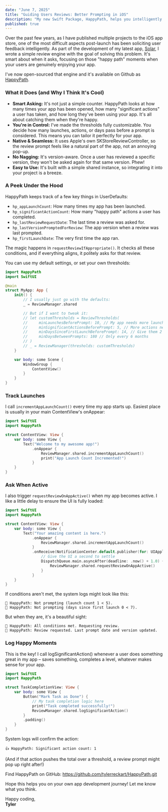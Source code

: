 ```yaml
---
date: "June 7, 2025"
title: "Guiding Users Reviews: Better Prompting in iOS"
description: "My new Swift Package, HappyPath, helps you intelligently prompt users for app reviews, making sure you ask at just the right time."
published: true
---
```


Over the past few years, as I have published multiple projects to the iOS app store, one of the most difficult aspects post-launch has been soliciting user feedback intelligently. As part of the development of my latest app, [Solar](https://apps.apple.com/us/app/solar-sun-tracker-forecast/id6745826724), I wrote a simple review engine with the goal of solving this problem. It's smart about when it asks, focusing on those "happy path" moments when your users are genuinely enjoying your app.

I've now open-sourced that engine and it's available on Github as [HappyPath](https://github.com/tylerreckart/HappyPath.git).

### What it Does (and Why I Think It's Cool)
- **Smart Asking:** It's not just a simple counter. HappyPath looks at how many times your app has been opened, how many "significant actions" a user has taken, and how long they've been using your app. It's all about catching them when they're happy.
- **You're in Control:** I've made the thresholds fully customizable. You decide how many launches, actions, or days pass before a prompt is considered. This means you can tailor it perfectly for your app.
- **Native & Seamless:** It uses Apple's own SKStoreReviewController, so the review prompt feels like a natural part of the app, not an annoying pop-up.
- **No Nagging:** It's version-aware. Once a user has reviewed a specific version, they won't be asked again for that same version. Phew!
- **Easy to Use:** It's built with a simple shared instance, so integrating it into your project is a breeze.

### A Peek Under the Hood
HappyPath keeps track of a few key things in UserDefaults:
- `hp_appLaunchCount`: How many times my app has been launched.
- `hp_significantActionCount`: How many "happy path" actions a user has completed.
- `hp_lastReviewRequestDate`: The last time a review was asked for.
- `hp_lastVersionPromptedForReview`: The app version when a review was last prompted.
- `hp_firstLaunchDate`: The very first time the app ran.

The magic happens in `requestReviewIfAppropriate()`. It checks all these conditions, and if everything aligns, it politely asks for that review.

You can use my default settings, or set your own thresholds:

```swift
import HappyPath
import SwiftUI

@main
struct MyApp: App {
    init() {
        // I usually just go with the defaults:
        _ = ReviewManager.shared

        // But if I want to tweak it:
        // let customThresholds = ReviewThresholds(
        //     minLaunchesBeforePrompt: 10, // My app needs more launches
        //     minSignificantActionsBeforePrompt: 5, // More actions needed
        //     minDaysSinceFirstLaunchBeforePrompt: 14, // Give them 2 weeks
        //     minDaysBetweenPrompts: 180 // Only every 6 months
        // )
        // _ = ReviewManager(thresholds: customThresholds)
    }

    var body: some Scene {
        WindowGroup {
            ContentView()
        }
    }
}
```

### Track Launches
I call `incrementAppLaunchCount()` every time my app starts up. Easiest place is usually in your main ContentView's onAppear:

```swift
import SwiftUI
import HappyPath

struct ContentView: View {
    var body: some View {
        Text("Welcome to my awesome app!")
            .onAppear {
                ReviewManager.shared.incrementAppLaunchCount()
                print("App Launch Count Incremented!")
            }
    }
}
```

### Ask When Active
I also trigger `requestReviewOnAppActive()` when my app becomes active. I like a little delay to ensure the UI is fully loaded:

```swift
import SwiftUI
import HappyPath

struct ContentView: View {
    var body: some View {
        Text("Your amazing content is here.")
            .onAppear {
                ReviewManager.shared.incrementAppLaunchCount()
            }
            .onReceive(NotificationCenter.default.publisher(for: UIApplication.didBecomeActiveNotification)) { _ in
                // Give the UI a second to settle
                DispatchQueue.main.asyncAfter(deadline: .now() + 1.0) {
                    ReviewManager.shared.requestReviewOnAppActive()
                }
            }
    }
}
```

If conditions aren't met, the system logs might look like this:
```
🌟 HappyPath: Not prompting (launch count 1 < 5).
🌟 HappyPath: Not prompting (days since first launch 0 < 7).
```
But when they are, it's a beautiful sight:
```
🌟 HappyPath: All conditions met. Requesting review.
🌟 HappyPath: Review requested. Last prompt date and version updated.
```

### Log Happy Moments
This is the key! I call logSignificantAction() whenever a user does something great in my app – saves something, completes a level, whatever makes sense for your app.

```swift
import SwiftUI
import HappyPath

struct TaskCompletionView: View {
    var body: some View {
        Button("Mark Task as Done") {
            // My task completion logic here
            print("Task completed successfully!")
            ReviewManager.shared.logSignificantAction()
        }
        .padding()
    }
}
```

System logs will confirm the action:
```
👍 HappyPath: Significant action count: 1
```
(And if that action pushes the total over a threshold, a review prompt might pop up right after!)

Find HappyPath on GitHub: https://github.com/tylerreckart/HappyPath.git

Hope this helps you on your own app development journey! Let me know what you think.

Happy coding,  
**Tyler**